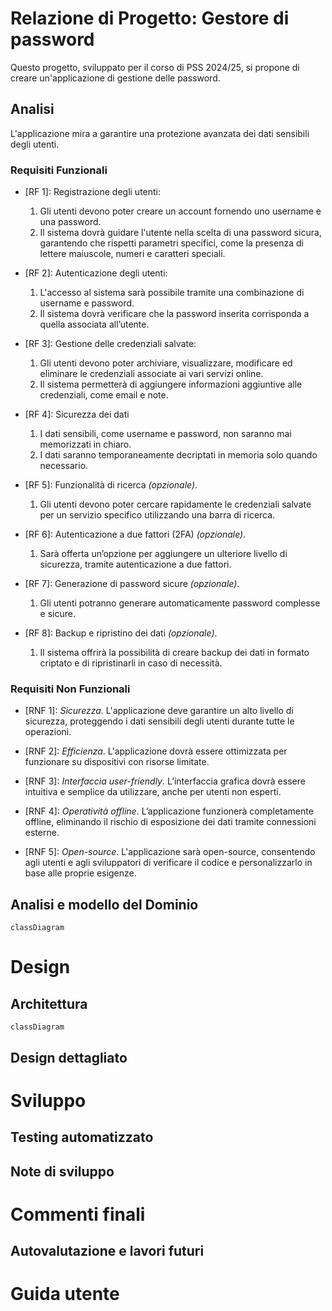 # Relazione di Progetto: Gestore di password

Questo progetto, sviluppato per il corso di PSS 2024/25, si propone di creare un'applicazione di gestione delle password.

## Analisi

L'applicazione mira a garantire una protezione avanzata dei dati sensibili degli utenti.

### Requisiti Funzionali

- [RF 1]: Registrazione degli utenti:
    1. Gli utenti devono poter creare un account fornendo uno username e una password.
    2. Il sistema dovrà guidare l'utente nella scelta di una password sicura, garantendo che rispetti parametri specifici, come la presenza di lettere maiuscole, numeri e caratteri speciali.

- [RF 2]: Autenticazione degli utenti:
    1. L'accesso al sistema sarà possibile tramite una combinazione di username e password.
    2. Il sistema dovrà verificare che la password inserita corrisponda a quella associata all’utente.

- [RF 3]: Gestione delle credenziali salvate:
    1. Gli utenti devono poter archiviare, visualizzare, modificare ed eliminare le credenziali associate ai vari servizi online.
    2. Il sistema permetterà di aggiungere informazioni aggiuntive alle credenziali, come email e note.

- [RF 4]: Sicurezza dei dati
    1. I dati sensibili, come username e password, non saranno mai memorizzati in chiaro.
    2. I dati saranno temporaneamente decriptati in memoria solo quando necessario.

- [RF 5]: Funzionalità di ricerca _(opzionale)_.
    1. Gli utenti devono poter cercare rapidamente le credenziali salvate per un servizio specifico utilizzando una barra di ricerca.

- [RF 6]: Autenticazione a due fattori (2FA) _(opzionale)_.
    1. Sarà offerta un’opzione per aggiungere un ulteriore livello di sicurezza, tramite autenticazione a due fattori.

- [RF 7]: Generazione di password sicure _(opzionale)_.
    1. Gli utenti potranno generare automaticamente password complesse e sicure.

- [RF 8]: Backup e ripristino dei dati _(opzionale)_.
    1. Il sistema offrirà la possibilità di creare backup dei dati in formato criptato e di ripristinarli in caso di necessità.

### Requisiti Non Funzionali

- [RNF 1]: _Sicurezza_. L'applicazione deve garantire un alto livello di sicurezza, proteggendo i dati sensibili degli utenti durante tutte le operazioni.

- [RNF 2]: _Efficienza_. L'applicazione dovrà essere ottimizzata per funzionare su dispositivi con risorse limitate.

- [RNF 3]: _Interfaccia user-friendly_. L’interfaccia grafica dovrà essere intuitiva e semplice da utilizzare, anche per utenti non esperti.

- [RNF 4]: _Operatività offline_. L’applicazione funzionerà completamente offline, eliminando il rischio di esposizione dei dati tramite connessioni esterne.

- [RNF 5]: _Open-source_. L'applicazione sarà open-source, consentendo agli utenti e agli sviluppatori di verificare il codice e personalizzarlo in base alle proprie esigenze.


## Analisi e modello del Dominio

```mermaid
classDiagram

```

# Design


## Architettura

```mermaid
classDiagram

```

## Design dettagliato

# Sviluppo

## Testing automatizzato

## Note di sviluppo

# Commenti finali

## Autovalutazione e lavori futuri

# Guida utente


